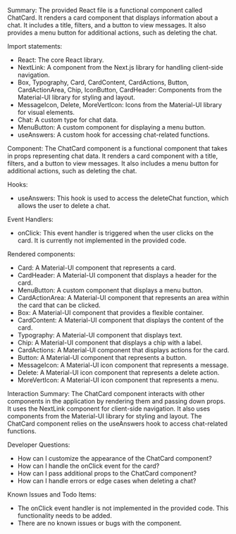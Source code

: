 Summary:
The provided React file is a functional component called ChatCard. It renders a card component that displays information about a chat. It includes a title, filters, and a button to view messages. It also provides a menu button for additional actions, such as deleting the chat.

Import statements:
- React: The core React library.
- NextLink: A component from the Next.js library for handling client-side navigation.
- Box, Typography, Card, CardContent, CardActions, Button, CardActionArea, Chip, IconButton, CardHeader: Components from the Material-UI library for styling and layout.
- MessageIcon, Delete, MoreVertIcon: Icons from the Material-UI library for visual elements.
- Chat: A custom type for chat data.
- MenuButton: A custom component for displaying a menu button.
- useAnswers: A custom hook for accessing chat-related functions.

Component:
The ChatCard component is a functional component that takes in props representing chat data. It renders a card component with a title, filters, and a button to view messages. It also includes a menu button for additional actions, such as deleting the chat.

Hooks:
- useAnswers: This hook is used to access the deleteChat function, which allows the user to delete a chat.

Event Handlers:
- onClick: This event handler is triggered when the user clicks on the card. It is currently not implemented in the provided code.

Rendered components:
- Card: A Material-UI component that represents a card.
- CardHeader: A Material-UI component that displays a header for the card.
- MenuButton: A custom component that displays a menu button.
- CardActionArea: A Material-UI component that represents an area within the card that can be clicked.
- Box: A Material-UI component that provides a flexible container.
- CardContent: A Material-UI component that displays the content of the card.
- Typography: A Material-UI component that displays text.
- Chip: A Material-UI component that displays a chip with a label.
- CardActions: A Material-UI component that displays actions for the card.
- Button: A Material-UI component that represents a button.
- MessageIcon: A Material-UI icon component that represents a message.
- Delete: A Material-UI icon component that represents a delete action.
- MoreVertIcon: A Material-UI icon component that represents a menu.

Interaction Summary:
The ChatCard component interacts with other components in the application by rendering them and passing down props. It uses the NextLink component for client-side navigation. It also uses components from the Material-UI library for styling and layout. The ChatCard component relies on the useAnswers hook to access chat-related functions.

Developer Questions:
- How can I customize the appearance of the ChatCard component?
- How can I handle the onClick event for the card?
- How can I pass additional props to the ChatCard component?
- How can I handle errors or edge cases when deleting a chat?

Known Issues and Todo Items:
- The onClick event handler is not implemented in the provided code. This functionality needs to be added.
- There are no known issues or bugs with the component.